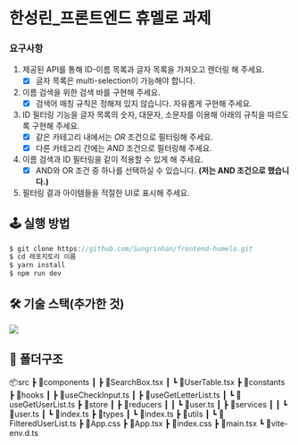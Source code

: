 # 한성린_프론트엔드 휴멜로 과제


### 요구사항

1. 제공된 API를 통해 ID-이름 목록과 글자 목록을 가져오고 렌더링 해 주세요.
    - [x] 글자 목록은 multi-selection이 가능해야 합니다.
2. 이름 검색을 위한 검색 바를 구현해 주세요.
    - [x] 검색어 매칭 규칙은 정해져 있지 않습니다. 자유롭게 구현해 주세요.
3. ID 필터링 기능을 글자 목록의 숫자, 대문자, 소문자를 이용해 아래의 규칙을 따르도록 구현해 주세요.
    - [x] 같은 카테고리 내에서는 *OR* 조건으로 필터링해 주세요.
    - [x] 다른 카테고리 간에는 *AND* 조건으로 필터링해 주세요.
4. 이름 검색과 ID 필터링을 같이 적용할 수 있게 해 주세요.
    - [x] AND와 OR 조건 중 하나를 선택하실 수 있습니다. **(저는 AND 조건으로 했습니다.)**
5. 필터링 결과 아이템들을 적절한 UI로 표시해 주세요.


## 🕹️ 실행 방법
```ts
$ git clone https://github.com/Sungrinhan/frontend-humelo.git
$ cd 레포지토리 이름
$ yarn install
$ npm run dev
```
## 🛠️ 기술 스택(추가한 것)
<!-- Redux Toolkit -->
<img src="https://img.shields.io/badge/redux tooklit-764ABC?style=for-the-badge&logo=redux&logoColor=white">


## 📂 폴더구조

📦src
 ┣ 📂components
 ┃ ┣ 📜SearchBox.tsx
 ┃ ┗ 📜UserTable.tsx
 ┣ 📂constants
 ┣ 📂hooks
 ┃ ┣ 📜useCheckInput.ts
 ┃ ┣ 📜useGetLetterList.ts
 ┃ ┗ 📜useGetUserList.ts
 ┣ 📂store
 ┃ ┣ 📂reducers
 ┃ ┃ ┗ 📜user.ts
 ┃ ┣ 📂services
 ┃ ┃ ┗ 📜user.ts
 ┃ ┗ 📜index.ts
 ┣ 📂types
 ┃ ┗ 📜index.ts
 ┣ 📂utils
 ┃ ┗ 📜FilteredUserList.ts
 ┣ 📜App.css
 ┣ 📜App.tsx
 ┣ 📜index.css
 ┣ 📜main.tsx
 ┗ 📜vite-env.d.ts
